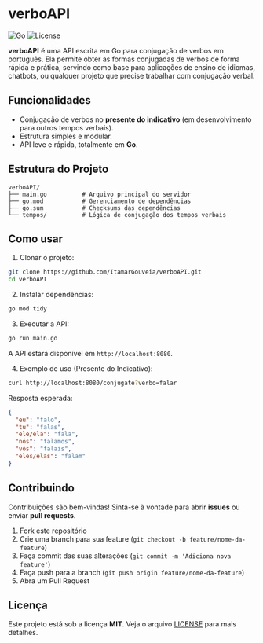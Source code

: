 # verboAPI

![Go](https://img.shields.io/badge/Go-1.21-blue) ![License](https://img.shields.io/badge/License-MIT-green)

**verboAPI** é uma API escrita em Go para conjugação de verbos em português. Ela permite obter as formas conjugadas de verbos de forma rápida e prática, servindo como base para aplicações de ensino de idiomas, chatbots, ou qualquer projeto que precise trabalhar com conjugação verbal.

## Funcionalidades

- Conjugação de verbos no **presente do indicativo** (em desenvolvimento para outros tempos verbais).
- Estrutura simples e modular.
- API leve e rápida, totalmente em **Go**.

## Estrutura do Projeto

```
verboAPI/
├── main.go          # Arquivo principal do servidor
├── go.mod           # Gerenciamento de dependências
├── go.sum           # Checksums das dependências
└── tempos/          # Lógica de conjugação dos tempos verbais
```

## Como usar

1. Clonar o projeto:

```bash
git clone https://github.com/ItamarGouveia/verboAPI.git
cd verboAPI
```

2. Instalar dependências:

```bash
go mod tidy
```

3. Executar a API:

```bash
go run main.go
```

A API estará disponível em `http://localhost:8080`.

4. Exemplo de uso (Presente do Indicativo):

```bash
curl http://localhost:8080/conjugate?verbo=falar
```

Resposta esperada:

```json
{
  "eu": "falo",
  "tu": "falas",
  "ele/ela": "fala",
  "nós": "falamos",
  "vós": "falais",
  "eles/elas": "falam"
}
```

## Contribuindo

Contribuições são bem-vindas! Sinta-se à vontade para abrir **issues** ou enviar **pull requests**.

1. Fork este repositório
2. Crie uma branch para sua feature (`git checkout -b feature/nome-da-feature`)
3. Faça commit das suas alterações (`git commit -m 'Adiciona nova feature'`)
4. Faça push para a branch (`git push origin feature/nome-da-feature`)
5. Abra um Pull Request

## Licença

Este projeto está sob a licença **MIT**. Veja o arquivo [LICENSE](LICENSE) para mais detalhes.

